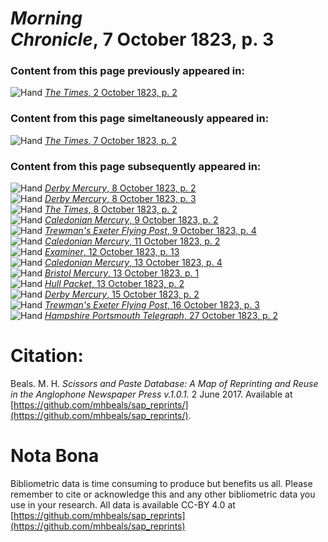 # *Morning Chronicle*, 7 October 1823, p. 3  
  
### Content from this page previously appeared in:  
![Hand](http://scissorsandpaste.net/wp-content/uploads/2017/06/smallhandpointer.png) [*The Times*, 2 October 1823, p. 2](https://mhbeals.github.io/sap_html/The-Times/The-Times-2-October-1823-p-2)  
  
### Content from this page simeltaneously appeared in:  
![Hand](http://scissorsandpaste.net/wp-content/uploads/2017/06/smallhandpointer.png) [*The Times*, 7 October 1823, p. 2](https://mhbeals.github.io/sap_html/The-Times/The-Times-7-October-1823-p-2)  
  
### Content from this page subsequently appeared in:  
![Hand](http://scissorsandpaste.net/wp-content/uploads/2017/06/smallhandpointer.png) [*Derby Mercury*, 8 October 1823, p. 2](https://mhbeals.github.io/sap_html/Derby-Mercury/Derby-Mercury-8-October-1823-p-2)  
![Hand](http://scissorsandpaste.net/wp-content/uploads/2017/06/smallhandpointer.png) [*Derby Mercury*, 8 October 1823, p. 3](https://mhbeals.github.io/sap_html/Derby-Mercury/Derby-Mercury-8-October-1823-p-3)  
![Hand](http://scissorsandpaste.net/wp-content/uploads/2017/06/smallhandpointer.png) [*The Times*, 8 October 1823, p. 2](https://mhbeals.github.io/sap_html/The-Times/The-Times-8-October-1823-p-2)  
![Hand](http://scissorsandpaste.net/wp-content/uploads/2017/06/smallhandpointer.png) [*Caledonian Mercury*, 9 October 1823, p. 2](https://mhbeals.github.io/sap_html/Caledonian-Mercury/Caledonian-Mercury-9-October-1823-p-2)  
![Hand](http://scissorsandpaste.net/wp-content/uploads/2017/06/smallhandpointer.png) [*Trewman's Exeter Flying Post*, 9 October 1823, p. 4](https://mhbeals.github.io/sap_html/Trewman's-Exeter-Flying-Post/Trewman's-Exeter-Flying-Post-9-October-1823-p-4)  
![Hand](http://scissorsandpaste.net/wp-content/uploads/2017/06/smallhandpointer.png) [*Caledonian Mercury*, 11 October 1823, p. 2](https://mhbeals.github.io/sap_html/Caledonian-Mercury/Caledonian-Mercury-11-October-1823-p-2)  
![Hand](http://scissorsandpaste.net/wp-content/uploads/2017/06/smallhandpointer.png) [*Examiner*, 12 October 1823, p. 13](https://mhbeals.github.io/sap_html/Examiner/Examiner-12-October-1823-p-13)  
![Hand](http://scissorsandpaste.net/wp-content/uploads/2017/06/smallhandpointer.png) [*Caledonian Mercury*, 13 October 1823, p. 4](https://mhbeals.github.io/sap_html/Caledonian-Mercury/Caledonian-Mercury-13-October-1823-p-4)  
![Hand](http://scissorsandpaste.net/wp-content/uploads/2017/06/smallhandpointer.png) [*Bristol Mercury*, 13 October 1823, p. 1](https://mhbeals.github.io/sap_html/Bristol-Mercury/Bristol-Mercury-13-October-1823-p-1)  
![Hand](http://scissorsandpaste.net/wp-content/uploads/2017/06/smallhandpointer.png) [*Hull Packet*, 13 October 1823, p. 2](https://mhbeals.github.io/sap_html/Hull-Packet/Hull-Packet-13-October-1823-p-2)  
![Hand](http://scissorsandpaste.net/wp-content/uploads/2017/06/smallhandpointer.png) [*Derby Mercury*, 15 October 1823, p. 2](https://mhbeals.github.io/sap_html/Derby-Mercury/Derby-Mercury-15-October-1823-p-2)  
![Hand](http://scissorsandpaste.net/wp-content/uploads/2017/06/smallhandpointer.png) [*Trewman's Exeter Flying Post*, 16 October 1823, p. 3](https://mhbeals.github.io/sap_html/Trewman's-Exeter-Flying-Post/Trewman's-Exeter-Flying-Post-16-October-1823-p-3)  
![Hand](http://scissorsandpaste.net/wp-content/uploads/2017/06/smallhandpointer.png) [*Hampshire Portsmouth Telegraph*, 27 October 1823, p. 2](https://mhbeals.github.io/sap_html/Hampshire-Portsmouth-Telegraph/Hampshire-Portsmouth-Telegraph-27-October-1823-p-2)  


# Citation: 

Beals. M. H. *Scissors and Paste Database: A Map of Reprinting and Reuse in the Anglophone Newspaper Press v.1.0.1.* 2 June 2017. Available at [https://github.com/mhbeals/sap_reprints/](https://github.com/mhbeals/sap_reprints/). 

# Nota Bona

Bibliometric data is time consuming to produce but benefits us all. Please remember to cite or acknowledge this and any other bibliometric data you use in your research. All data is available CC-BY 4.0 at [https://github.com/mhbeals/sap_reprints](https://github.com/mhbeals/sap_reprints)